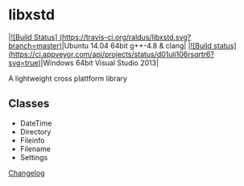 # libxstd 
|[![Build Status] (https://travis-ci.org/raldus/libxstd.svg?branch=master)](https://travis-ci.org/raldus/libxstd)|Ubuntu 14.04 64bit g++-4.8 & clang|
|[![Build status] (https://ci.appveyor.com/api/projects/status/d01uli106rsqrtr6?svg=true)](https://ci.appveyor.com/project/raldus/libxstd)|Windows 64bit Visual Studio 2013|

A lightweight cross plattform library


## Classes
* DateTime
* Directory
* Fileinfo
* Filename
* Settings

[Changelog](https://github.com/raldus/libxstd/blob/master/CHANGELOG.md)
